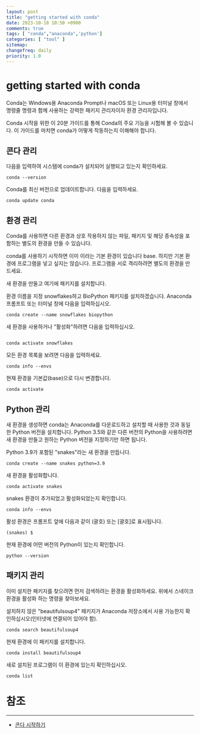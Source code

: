 ```yaml
---
layout: post
title: "getting started with conda"
date: 2023-10-18 10:50 +0900
comments: true
tags: [ "conda","anaconda",'python']
categories: [ "tool" ]
sitemap:
changefreq: daily
priority: 1.0
---
```


# getting started with conda


Conda는 Windows용 Anaconda Prompt나 macOS 또는 Linux용 터미널 창에서 명령줄 명령과 함께 사용하는 강력한 패키지 관리자이자 환경 관리자입니다.

Conda 시작을 위한 이 20분 가이드를 통해 Conda의 주요 기능을 시험해 볼 수 있습니다. 이 가이드를 마치면 conda가 어떻게 작동하는지 이해해야 합니다.


## 콘다 관리

다음을 입력하여 시스템에 conda가 설치되어 실행되고 있는지 확인하세요.

```shell
conda --version
```

Conda를 최신 버전으로 업데이트합니다. 다음을 입력하세요.

```shell
conda update conda
```

## 환경 관리

Conda를 사용하면 다른 환경과 상호 작용하지 않는 파일, 패키지 및 해당 종속성을 포함하는 별도의 환경을 만들 수 있습니다.

conda를 사용하기 시작하면 이미 이라는 기본 환경이 있습니다 base. 하지만 기본 환경에 프로그램을 넣고 싶지는 않습니다. 프로그램을 서로 격리하려면 별도의 환경을 만드세요.


새 환경을 만들고 여기에 패키지를 설치합니다.

환경 이름을 지정 snowflakes하고 BioPython 패키지를 설치하겠습니다. Anaconda 프롬프트 또는 터미널 창에 다음을 입력하십시오.

```shell
conda create --name snowflakes biopython
```

새 환경을 사용하거나 "활성화"하려면 다음을 입력하십시오.

```shell

conda activate snowflakes

```

모든 환경 목록을 보려면 다음을 입력하세요.

```shell
conda info --envs
```

현재 환경을 기본값(base)으로 다시 변경합니다. 

```shell
conda activate
```


## Python 관리

새 환경을 생성하면 conda는 Anaconda를 다운로드하고 설치할 때 사용한 것과 동일한 Python 버전을 설치합니다. 
Python 3.5와 같은 다른 버전의 Python을 사용하려면 새 환경을 만들고 원하는 Python 버전을 지정하기만 하면 됩니다.


Python 3.9가 포함된 "snakes"라는 새 환경을 만듭니다.

```shell
conda create --name snakes python=3.9
```

새 환경을 활성화합니다.

```shell
conda activate snakes
```

snakes 환경이 추가되었고 활성화되었는지 확인합니다.

```shell
conda info --envs
```

활성 환경은 프롬프트 앞에 다음과 같이 (괄호) 또는 [괄호]로 표시됩니다.

```shell
(snakes) $
```

현재 환경에 어떤 버전의 Python이 있는지 확인합니다.

```shell
python --version
```

## 패키지 관리

이미 설치한 패키지를 찾으려면 먼저 검색하려는 환경을 활성화하세요. 위에서 스네이크 환경을 활성화 하는 명령을 찾아보세요.

설치하지 않은 "beautifulsoup4" 패키지가 Anaconda 저장소에서 사용 가능한지 확인하십시오(인터넷에 연결되어 있어야 함).

```shell
conda search beautifulsoup4
```

현재 환경에 이 패키지를 설치합니다.

```shell
conda install beautifulsoup4
```

새로 설치된 프로그램이 이 환경에 있는지 확인하십시오.

```shell
conda list
```

# 참조
-----

* [콘다 시작하기](https://conda.io/projects/conda/en/latest/user-guide/getting-started.html)
